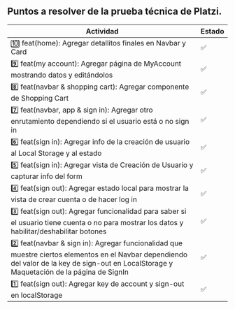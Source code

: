 ## Puntos a resolver de la prueba técnica de Platzi.

| Actividad                                                                                                                                                                                    | Estado |
| -------------------------------------------------------------------------------------------------------------------------------------------------------------------------------------------- | ------ |
| 🔟 feat(home): Agregar detallitos finales en Navbar y Card                                                                                                                                   | ✅     |
| 9️⃣ feat(my account): Agregar página de MyAccount mostrando datos y editándolos                                                                                                               | ✅     |
| 8️⃣ feat(navbar & shopping cart): Agregar componente de Shopping Cart                                                                                                                         | ✅     |
| 7️⃣ feat(navbar, app & sign in): Agregar otro enrutamiento dependiendo si el usuario está o no sign in                                                                                        | ✅     |
| 6️⃣ feat(sign in): Agregar info de la creación de usuario al Local Storage y al estado                                                                                                        | ✅     |
| 5️⃣ feat(sign in): Agregar vista de Creación de Usuario y capturar info del form                                                                                                              | ✅     |
| 4️⃣ feat(sign out): Agregar estado local para mostrar la vista de crear cuenta o de hacer log in                                                                                              | ✅     |
| 3️⃣ feat(sign out): Agregar funcionalidad para saber si el usuario tiene cuenta o no para mostrar los datos y habilitar/deshabilitar botones                                                  | ✅     |
| 2️⃣ feat(navbar & sign in): Agregar funcionalidad que muestre ciertos elementos en el Navbar dependiendo del valor de la key de sign-out en LocalStorage y Maquetación de la página de SignIn | ✅     |
| 1️⃣ feat(sign out): Agregar key de account y sign-out en localStorage                                                                                                                         | ✅     |
